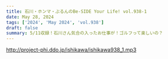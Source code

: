 ```yaml
---
title: 石川・ホンマ・ぶるんのBe-SIDE Your Life! vol.938-1
date: May 28, 2024
tags: ['2024', 'May 2024', 'vol.938']
draft: false
summary: 5/11収録！石川さん気合の入ったお仕事が！ゴルフって楽しいの？
---
```


http://project-phi.ddo.jp/ishikawa/ishikawa938_1.mp3